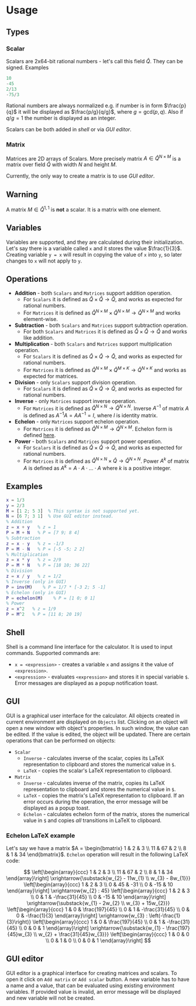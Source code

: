 # Usage

## Types

### Scalar

Scalars are 2x64-bit rational numbers - let's call this field $\hat{Q}$. They can be signed. Examples

```matlab
10
-45
2/13
-75/3
```

Rational numbers are always normalized e.g. if number is in form $\frac{p}{q}$ it will be
displayed as $\frac{p/g}{q/g}$, where $g=\text{gcd}(p, q)$. Also if $q/g = 1$ the number is displayed as an integer.

Scalars can be both added in *shell* or via *GUI editor*.

### Matrix

Matrices are 2D arrays of Scalars. More precisely matrix $A \in \hat{Q}^{N\times M}$
is a matrix over field $\hat{Q}$ with width $N$ and height $M$.

Currently, the only way to create a matrix is to use *GUI editor*.

## Warning

A matrix $M\in \hat{Q}^{1,1}$ is **not** a scalar. It is a matrix with one element.

## Variables

Variables are supported, and they are calculated during their initialization. Let's say
there is a variable called `x` and it stores the value $\frac{1}{3}$. Creating variable
`y = x` will result in copying the value of `x` into `y`, so later changes to `x`
will not apply to `y`.

## Operations

* **Addition** - both `Scalars` and `Matrices` support addition operation.
    * For `Scalars` it is defined as $\hat{Q} \times \hat{Q} \to \hat{Q}$, and works as expected for rational numbers.
    * For `Matrices` it is defined as $\hat{Q}^{N\times M} \times \hat{Q}^{N\times M} \to \hat{Q}^{N\times M}$ and works
      element-wise.
* **Subtraction** - both `Scalars` and `Matrices` support subtraction operation.
    * For both `Scalars` and `Matrices` it is defined as $\hat{Q} \times \hat{Q} \to \hat{Q}$ and works like addition.
* **Multiplication** - both `Scalars` and `Matrices` support multiplication operation.
    * For `Scalars` it is defined as $\hat{Q} \times \hat{Q} \to \hat{Q}$, and works as expected for rational numbers.
    * For `Matrices` it is defined as $\hat{Q}^{N\times M} \times \hat{Q}^{M\times K} \to \hat{Q}^{N\times K}$ and works
      as expected for matrices.
* **Division** - only `Scalars` support division operation.
    * For `Scalars` it is defined as $\hat{Q} \times \hat{Q} \to \hat{Q}$, and works as expected for rational numbers.
* **Inverse** - only `Matrices` support inverse operation.
    * For `Matrices` it is defined as $\hat{Q}^{N\times N} \to \hat{Q}^{N\times N}$. Inverse $A^{-1}$ of matrix $A$ is
      defined as $A^{-1}A = AA^{-1} = I$, where $I$ is identity matrix.
* **Echelon** - only `Matrices` support echelon operation.
    * For `Matrices` it is defined as $\hat{Q}^{N\times M} \to \hat{Q}^{N\times M}$. Echelon form is
      defined [here](https://en.wikipedia.org/wiki/Row_echelon_form).
* **Power** - both `Scalars` and `Matrices` support power operation.
    * For `Scalars` it is defined as $\hat{Q} \times \hat{Q} \to \hat{Q}$, and works as expected for rational numbers.
    * For `Matrices` it is defined as $\hat{Q}^{N\times N} \times \hat{Q} \to \hat{Q}^{N\times N}$. Power $A^k$ of
      matrix $A$ is defined as $A^k = A \cdot A \cdot \dots \cdot A$ where $k$ is a positive integer.

## Examples

```matlab
x = 1/3
y = 2/3
M = [1 2; 5 3]  % This syntax is not supported yet.
N = [6 7; 3 1]  % Use GUI editor instead.
% Addition
z = x + y   % z = 1
P = M + N   % P = [7 9; 8 4]
% Subtraction
z = x - y   % z = -1/3
P = M - N   % P = [-5 -5; 2 2]
% Multiplication
z = x * y   % z = 2/9
P = M * N   % P = [18 10; 36 22]
% Division
z = x / y   % z = 1/2
% Inverse (only in GUI)
P = inv(M)    % P = 1/7 * [-3 2; 5 -1]
% Echelon (only in GUI)
P = echelon(M)    % P = [1 0; 0 1]
% Power
z = x^2   % z = 1/9
P = M^2   % P = [11 8; 20 19]
```

## Shell

Shell is a command line interface for the calculator. It is used to input commands.
Supported commands are:

* `x = <expression>` - creates a variable `x` and assigns it the value of `<expression>`.
* `<expression>` - evaluates `<expression>` and stores it in special variable `$`.
  Error messages are displayed as a popup notification toast.

## GUI

GUI is a graphical user interface for the calculator. All objects created in current environment are displayed
on `Objects` list. Clicking on an object will open a new window with object's properties. In such window,
the value can be edited. If the value is edited, the object will be updated.
There are certain operations that can be performed on objects:

* `Scalar`
    * `Inverse` - calculates inverse of the scalar, copies its LaTeX representation to clipboard and stores the
      numerical value in `$`.
    * `LaTeX` - copies the scalar's LaTeX representation to clipboard.
* `Matrix`
    * `Inverse` - calculates inverse of the matrix, copies its LaTeX representation to clipboard and stores the
      numerical value in `$`.
    * `LaTeX` - copies the matrix's LaTeX representation to clipboard.
      If an error occurs during the operation, the error message will be displayed as a popup toast.
    * `Echelon` - calculates echelon form of the matrix, stores the numerical value in `$` and copies *all* transitions
      in LaTeX to clipboard.

### Echelon LaTeX example

Let's say we have a matrix $A = \begin{bmatrix} 1 & 2 & 3  \\  11 & 67 & 2  \\  8 & 1 & 34 \end{bmatrix}$. `Echelon`
operation
will result in the following LaTeX code:

$$
\left[\begin{array}{ccc}
1 & 2 & 3 \\ 11 & 67 & 2 \\ 8 & 1 & 34
\end{array}\right]
\xrightarrow{\substack{w_{2} - 11w_{1} \\ w_{3} - 8w_{1}}} \left[\begin{array}{ccc}
1 & 2 & 3 \\ 0 & 45 & -31 \\ 0 & -15 & 10
\end{array}\right]
\xrightarrow{w_{2} : 45} \left[\begin{array}{ccc}
1 & 2 & 3 \\ 0 & 1 & -\frac{31}{45} \\ 0 & -15 & 10
\end{array}\right]
\xrightarrow{\substack{w_{1} - 2w_{2} \\ w_{3} + 15w_{2}}} \left[\begin{array}{ccc}
1 & 0 & \frac{197}{45} \\ 0 & 1 & -\frac{31}{45} \\ 0 & 0 & -\frac{1}{3}
\end{array}\right]
\xrightarrow{w_{3} : \left(-\frac{1}{3}\right)} \left[\begin{array}{ccc}
1 & 0 & \frac{197}{45} \\ 0 & 1 & -\frac{31}{45} \\ 0 & 0 & 1
\end{array}\right]
\xrightarrow{\substack{w_{1} - \frac{197}{45}w_{3} \\ w_{2} + \frac{31}{45}w_{3}}} \left[\begin{array}{ccc}
1 & 0 & 0 \\ 0 & 1 & 0 \\ 0 & 0 & 1
\end{array}\right]
$$

## GUI editor

GUI editor is a graphical interface for creating matrices and scalars. To open it click on `Add matrix` or `Add scalar`
button.
A new variable has to have a name and a value, that can be evaluated using existing environment variables.
If provided value is invalid, an error message will be displayed and new variable will not be created.
